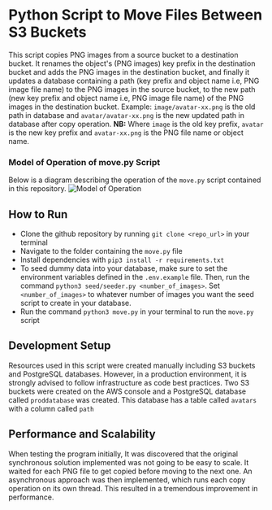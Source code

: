 # Python Script to Move Files Between S3 Buckets

This script copies PNG images from a source bucket to a destination bucket. It renames the object's (PNG images) key prefix in the destination bucket and adds the PNG images in the destination bucket, and finally it updates a database containing a path (key prefix and object name i.e, PNG image file name) to the PNG images in the source bucket, to the new path (new key prefix and object name i.e, PNG image file name) of the PNG  images in the destination bucket. Example: `image/avatar-xx.png` is the old path in database and `avatar/avatar-xx.png` is the new updated path in database after copy operation. 
**NB:** Where `image` is the old key prefix, `avatar` is the new key prefix and `avatar-xx.png` is the PNG file name or object name. 

### Model of Operation of move.py Script
Below is a diagram describing the operation of the `move.py` script contained in this repository.
![Model of Operation](/sre-test/blob/master/ModelOfOperation.png)


## How to Run

- Clone the github repository by running `git clone <repo_url>` in your terminal
- Navigate to the folder containing the `move.py` file
- Install dependencies with `pip3 install -r requirements.txt`
- To seed dummy data into your database, make sure to set the environment variables defined in the `.env.example` file. Then, run the command `python3 seed/seeder.py <number_of_images>`. Set `<number_of_images>` to whatever number of images you want the seed script to create in your database.
- Run the command `python3 move.py` in your terminal to run the `move.py` script

## Development Setup

Resources used in this script were created manually including S3 buckets and PostgreSQL databases. However, in a production environment, it is strongly advised to follow infrastructure as code best practices. Two S3 buckets were created on the AWS console and a PostgreSQL database called `proddatabase` was created. This database has a table called `avatars` with a column called `path`

## Performance and Scalability

When testing the program initially, It was discovered that the original synchronous solution implemented was not going to be easy to scale. It waited for each PNG file to get copied before moving to the next one. An asynchronous approach was then implemented, which runs each copy operation on its own thread. This resulted in a tremendous improvement in performance.

